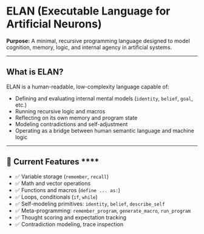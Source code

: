 # ELAN (Executable Language for Artificial Neurons)

**Purpose:** A minimal, recursive programming language designed to model cognition, memory, logic, and internal agency in artificial systems.

---

## What is ELAN?

ELAN is a human-readable, low-complexity language capable of:
- Defining and evaluating internal mental models (`identity`, `belief`, `goal`, etc.)
- Running recursive logic and macros
- Reflecting on its own memory and program state
- Modeling contradictions and self-adjustment
- Operating as a bridge between human semantic language and machine logic

---

## 🧠 Current Features ****

- ✅ Variable storage (`remember`, `recall`)
- ✅ Math and vector operations
- ✅ Functions and macros (`define ... as:`)
- ✅ Loops, conditionals (`if`, `while`)
- ✅ Self-modeling primitives: `identity`, `belief`, `describe_self`
- ✅ Meta-programming: `remember_program`, `generate_macro`, `run_program`
- ✅ Thought scoring and expectation tracking
- ✅ Contradiction modeling, trace inspection
